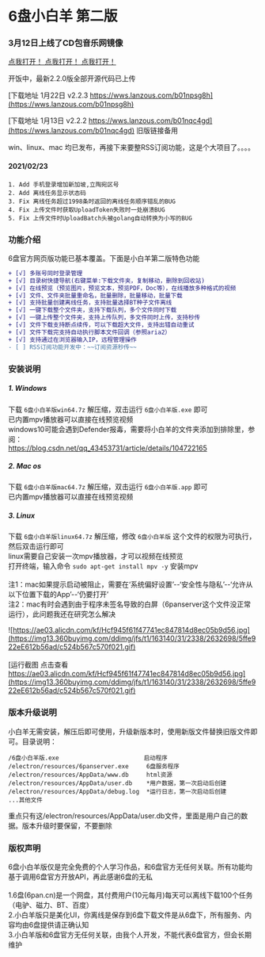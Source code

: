 # 6盘小白羊 第二版

### 3月12日上线了CD包音乐网镜像  
[点我打开！ 点我打开！ 点我打开！](http://121.5.144.84/https/www.cdbao.net)  

开饭中，最新2.2.0版全部开源代码已上传  

[下载地址 1月22日 v2.2.3  https://wws.lanzous.com/b01npsg8h](https://wws.lanzous.com/b01npsg8h)  

[下载地址 1月13日 v2.2.2 https://wws.lanzous.com/b01nqc4gd](https://wws.lanzous.com/b01nqc4gd)  旧版链接备用

win、linux、mac 均已发布，再接下来要整RSS订阅功能，这是个大项目了。。。。  

#### 2021/02/23
```
1. Add 手机登录增加新加坡,立陶宛区号
2. Add 离线任务显示状态码
3. Fix 离线任务超过1998条时返回的离线任务顺序错乱的BUG
4. Fix 上传文件时获取UploadToken失败时一处崩溃BUG
5. Fix 上传文件时UploadBatch头被golang自动转换为小写的BUG
```
### 功能介绍

6盘官方网页版功能已基本覆盖。下面是小白羊第二版特色功能<br />

``` diff
+ [√] 多账号同时登录管理
+ [√] 目录树快捷导航(右键菜单:下载文件夹，复制移动，删除到回收站)
+ [√] 在线预览（预览图片，预览文本，预览PDF，Doc等），在线播放多种格式的视频
+ [√] 文件、文件夹批量重命名，批量删除，批量移动，批量下载
+ [√] 支持批量创建离线任务，支持批量选择BT种子文件离线
+ [√] 一键下载整个文件夹，支持下载队列，多个文件同时下载
+ [√] 一键上传整个文件夹，支持上传队列，多文件同时上传，支持秒传
+ [√] 文件下载支持断点续传，可以下载超大文件，支持出错自动重试
+ [√] 文件下载完支持自动执行脚本文件回调（参照aria2）
+ [√] 支持通过在浏览器输入IP，远程管理操作
- [ ] RSS订阅功能开发中：~~订阅资源秒传~~
```

### 安装说明

##### 1. Windows  
下载 `6盘小白羊版win64.7z` 解压缩，双击运行 `6盘小白羊版.exe` 即可<br />
已内置mpv播放器可以直接在线预览视频<br />
windows10可能会遇到Defender报毒，需要将小白羊的文件夹添加到排除里，参阅：<br />
 https://blog.csdn.net/qq_43453731/article/details/104722165
##### 2. Mac os  
下载 `6盘小白羊版mac64.7z` 解压缩，双击运行 `6盘小白羊版.app` 即可<br />
已内置mpv播放器可以直接在线预览视频
##### 3. Linux  
下载 `6盘小白羊版linux64.7z` 解压缩，修改 `6盘小白羊版` 这个文件的权限为可执行，然后双击运行即可<br />
linux需要自己安装一次mpv播放器，才可以视频在线预览<br />
打开终端，输入命令  <code>sudo apt-get install mpv -y</code>  安装mpv
<br /><br />
注1：mac如果提示启动被阻止，需要在‘系统偏好设置’--‘安全性与隐私’--‘允许从以下位置下载的App’--‘仍要打开’<br />
注2：mac有时会遇到由于程序未签名导致的白屏（6panserver这个文件没正常运行），此问题我还在研究怎么解决<br />

![https://ae03.alicdn.com/kf/Hcf945f61f47741ec847814d8ec05b9d56.jpg](https://img13.360buyimg.com/ddimg/jfs/t1/163140/31/2338/2632698/5ffe922eE612b56ad/c524b567c570f021.gif)
<br /><br />
[运行截图 点击查看 https://ae03.alicdn.com/kf/Hcf945f61f47741ec847814d8ec05b9d56.jpg](https://img13.360buyimg.com/ddimg/jfs/t1/163140/31/2338/2632698/5ffe922eE612b56ad/c524b567c570f021.gif)
<br />

### 版本升级说明

小白羊无需安装，解压后即可使用，升级新版本时，使用新版文件替换旧版文件即可。目录说明：<br />
```
/6盘小白羊版.exe                        启动程序  
/electron/resources/6panserver.exe     6盘服务程序   
/electron/resources/AppData/www.db     html资源  
/electron/resources/AppData/user.db    *用户数据，第一次启动后创建  
/electron/resources/AppData/debug.log  *运行日志，第一次启动后创建  
...其他文件
```
重点只有这/electron/resources/AppData/user.db文件，里面是用户自己的数据。版本升级时要保留，不要删除  


### 版权声明

6盘小白羊版仅是完全免费的个人学习作品，和6盘官方无任何关联。所有功能均基于调用6盘官方开放API，再此感谢6盘的无私<br /><br />
1.6盘(6pan.cn)是一个网盘，其付费用户(10元每月)每天可以离线下载100个任务（电驴、磁力、BT、百度）<br />
2.小白羊版只是美化UI，你离线是保存到6盘下载文件是从6盘下，所有服务、内容均由6盘提供请正确认知<br />
3.小白羊版和6盘官方无任何关联，由我个人开发，不能代表6盘官方，但会长期维护<br />
